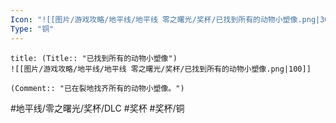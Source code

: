 ```yaml
---
Icon: "![[图片/游戏攻略/地平线/地平线 零之曙光/奖杯/已找到所有的动物小塑像.png|30]]"
Type: "铜"
---
```

```ad-common-bronze-trophy
title: (Title:: "已找到所有的动物小塑像")
![[图片/游戏攻略/地平线/地平线 零之曙光/奖杯/已找到所有的动物小塑像.png|100]]

(Comment:: "已在裂地找齐所有的动物小塑像。")
```

#地平线/零之曙光/奖杯/DLC #奖杯 #奖杯/铜
